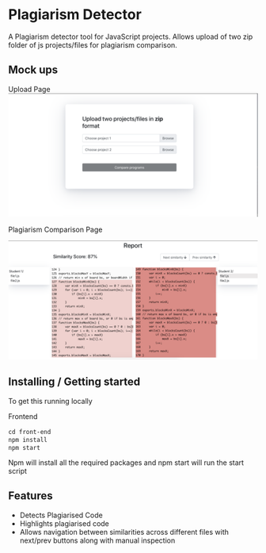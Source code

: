 
# Plagiarism Detector

A Plagiarism detector tool for JavaScript projects.
Allows upload of two zip folder of js projects/files for plagiarism comparison.

## Mock ups
Upload Page
![Screenshot](upload.png)

Plagiarism Comparison Page

![Screenshot](plagiarism.png)

## Installing / Getting started

To get this running locally

Frontend
```shell
cd front-end
npm install
npm start
```
Npm will install all the required packages and npm start will run the start script


## Features
* Detects Plagiarised Code
* Highlights plagiarised code 
* Allows navigation between similarities across different files with next/prev buttons along with manual inspection


